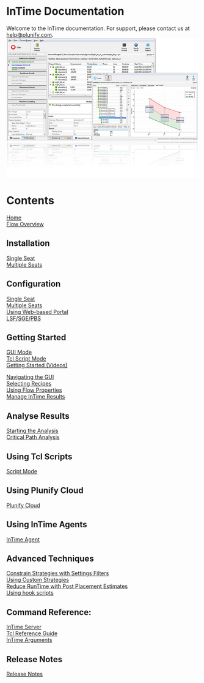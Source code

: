 InTime Documentation
====================

Welcome to the InTime documentation. For support, please contact us at <help@plunify.com>. 
![InTime](images/quickstart/intime_overview.jpg)

Contents
========
[Home](index.md)  
[Flow Overview](intime_flow.md)

Installation
-------------
[Single Seat](installation_basic.md)  
[Multiple Seats](installation_enterprise.md)

Configuration 
-------------
[Single Seat](configuration_basic.md)  
[Multiple Seats](configuration_enterprise.md)  
[Using Web-based Portal](configuration_portal.md)  
[LSF/SGE/PBS](configuration_lsf.md)  

Getting Started
------------------- 
[GUI Mode](quickstart.md)  
[Tcl Script Mode](quickstart_tcl.md)  
[Getting Started (Videos)](quickstart_video.md)  

[Navigating the GUI](gui.md)  
[Selecting Recipes](recipes.md)  
[Using Flow Properties](flow_properties.md)  
[Manage InTime Results](results.md)  

Analyse Results
------------------- 
[Starting the Analysis](analyze.md)  
[Critical Path Analysis](design_analysis.md)  

Using Tcl Scripts
-------------------
[Script Mode](script_mode.md)   

Using Plunify Cloud
-------------------
[Plunify Cloud](plunify_cloud.md)  

Using InTime Agents
--------------------
[InTime Agent](agent.md)  

Advanced Techniques
-------------------
[Constrain Strategies with Settings Filters](setting_filters.md)  
[Using Custom Strategies](custom_strategies.md)  
[Reduce RunTime with Post Placement Estimates](post_placement.md)  
[Using hook scripts](hook_scripts.md)  

Command Reference:
-------------------
[InTime Server](private_cloud_administration.md)  
[Tcl Reference Guide](tcl_reference.md)   
[InTime Arguments](intime_command_arguments.md)  

Release Notes
------------------- 
[Release Notes](release_notes.md)  

